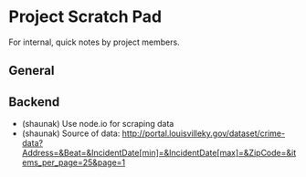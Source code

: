 # Project Scratch Pad
For internal, quick notes by project members.

## General

## Backend
* (shaunak) Use node.io for scraping data
* (shaunak) Source of data: http://portal.louisvilleky.gov/dataset/crime-data?Address=&Beat=&IncidentDate[min]=&IncidentDate[max]=&ZipCode=&items_per_page=25&page=1
